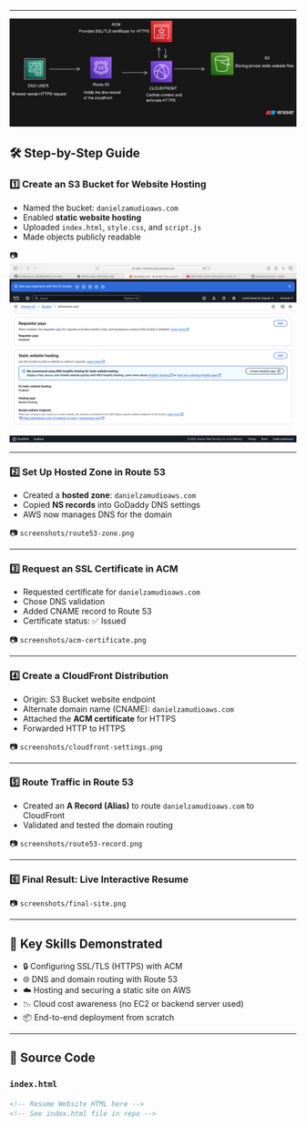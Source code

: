 
---

![image alt](https://github.com/Dannyz513/My-Resume-on-AWS/blob/188af12e8eb1548fff2d4504e2141da2cf0934f8/diagram-export-8-2-2025-1_27_15-PM.png)


## 🛠️ Step-by-Step Guide

### 1️⃣ Create an S3 Bucket for Website Hosting

- Named the bucket: `danielzamudioaws.com`
- Enabled **static website hosting**
- Uploaded `index.html`, `style.css`, and `script.js`
- Made objects publicly readable

📷 ![image alt](https://github.com/Dannyz513/My-Resume-on-AWS/blob/caa7e6511c6d061cff1389e750188b662a1dd86a/S3%20static%20website.png) 

---

### 2️⃣ Set Up Hosted Zone in Route 53

- Created a **hosted zone**: `danielzamudioaws.com`
- Copied **NS records** into GoDaddy DNS settings
- AWS now manages DNS for the domain

📷 `screenshots/route53-zone.png`

---

### 3️⃣ Request an SSL Certificate in ACM

- Requested certificate for `danielzamudioaws.com`
- Chose DNS validation
- Added CNAME record to Route 53
- Certificate status: ✅ Issued

📷 `screenshots/acm-certificate.png`

---

### 4️⃣ Create a CloudFront Distribution

- Origin: S3 Bucket website endpoint  
- Alternate domain name (CNAME): `danielzamudioaws.com`
- Attached the **ACM certificate** for HTTPS
- Forwarded HTTP to HTTPS

📷 `screenshots/cloudfront-settings.png`

---

### 5️⃣ Route Traffic in Route 53

- Created an **A Record (Alias)** to route `danielzamudioaws.com` to CloudFront
- Validated and tested the domain routing

📷 `screenshots/route53-record.png`

---

### 6️⃣ Final Result: Live Interactive Resume



📷 `screenshots/final-site.png`

---

## 🧠 Key Skills Demonstrated

- 🔒 Configuring SSL/TLS (HTTPS) with ACM
- 🌐 DNS and domain routing with Route 53
- ☁️ Hosting and securing a static site on AWS
- 📉 Cloud cost awareness (no EC2 or backend server used)
- 📦 End-to-end deployment from scratch

---

## 📜 Source Code

### `index.html`

```html
<!-- Resume Website HTML here -->
<!-- See index.html file in repo -->

